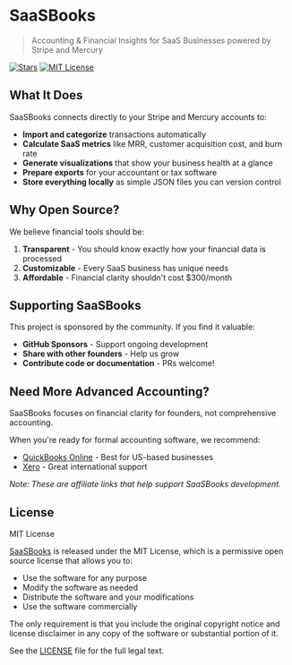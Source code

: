 # SaaSBooks

> Accounting & Financial Insights for SaaS Businesses powered by Stripe and Mercury

[![Stars](https://img.shields.io/github/stars/illyism/saasbooks?style=social)](https://github.com/illyism/saasbooks)
[![MIT License](https://img.shields.io/badge/License-MIT-blue.svg)](https://opensource.org/licenses/MIT)

## What It Does

SaaSBooks connects directly to your Stripe and Mercury accounts to:

- **Import and categorize** transactions automatically
- **Calculate SaaS metrics** like MRR, customer acquisition cost, and burn rate
- **Generate visualizations** that show your business health at a glance
- **Prepare exports** for your accountant or tax software
- **Store everything locally** as simple JSON files you can version control

## Why Open Source?

We believe financial tools should be:

1. **Transparent** - You should know exactly how your financial data is processed
2. **Customizable** - Every SaaS business has unique needs
3. **Affordable** - Financial clarity shouldn't cost $300/month

## Supporting SaaSBooks

This project is sponsored by the community. If you find it valuable:

- **GitHub Sponsors** - Support ongoing development
- **Share with other founders** - Help us grow
- **Contribute code or documentation** - PRs welcome!

## Need More Advanced Accounting?

SaaSBooks focuses on financial clarity for founders, not comprehensive accounting.

When you're ready for formal accounting software, we recommend:

- [QuickBooks Online](https://go.il.ly/quickbooks) - Best for US-based businesses
- [Xero](https://go.il.ly/xero) - Great international support

*Note: These are affiliate links that help support SaaSBooks development.*

## License

MIT License

[SaaSBooks](https://saasbooks.org) is released under the MIT License, which is a permissive open source license that allows you to:

- Use the software for any purpose
- Modify the software as needed
- Distribute the software and your modifications
- Use the software commercially

The only requirement is that you include the original copyright notice and license disclaimer in any copy of the software or substantial portion of it.

See the [LICENSE](LICENSE) file for the full legal text.